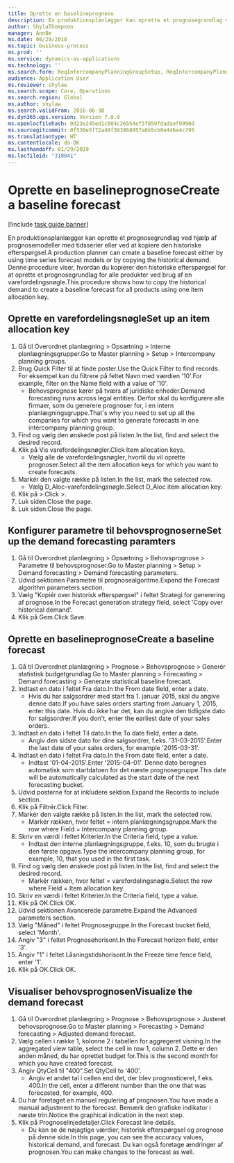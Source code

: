 ```yaml
---
title: Oprette en baselineprognose
description: En produktionsplanlægger kan oprette et prognosegrundlag ved hjælp af prognosemodeller med tidsserier eller ved at kopiere den historiske efterspørgsel.
author: ShylaThompson
manager: AnnBe
ms.date: 08/29/2018
ms.topic: business-process
ms.prod: ''
ms.service: dynamics-ax-applications
ms.technology: ''
ms.search.form: ReqIntercompanyPlanningGroupSetup, ReqIntercompanyPlanningGroupAllocKeys, ReqDemPlanForecastParameters, ReqDemPlanCreateForecastDialog, SysQueryForm, ReqDemPlanForecastViewer
audience: Application User
ms.reviewer: shylaw
ms.search.scope: Core, Operations
ms.search.region: Global
ms.author: shylaw
ms.search.validFrom: 2016-06-30
ms.dyn365.ops.version: Version 7.0.0
ms.openlocfilehash: 0d23e245ed1c084c26554ef3f859fdadaef9990d
ms.sourcegitcommit: 0f530e5f72a40f383868957a6b5cb0e446e4c795
ms.translationtype: HT
ms.contentlocale: da-DK
ms.lasthandoff: 01/29/2019
ms.locfileid: "310041"
---
```

# <a name="create-a-baseline-forecast"></a><span data-ttu-id="1e63f-103">Oprette en baselineprognose</span><span class="sxs-lookup"><span data-stu-id="1e63f-103">Create a baseline forecast</span></span>

[!include [task guide banner](../../includes/task-guide-banner.md)]

<span data-ttu-id="1e63f-104">En produktionsplanlægger kan oprette et prognosegrundlag ved hjælp af prognosemodeller med tidsserier eller ved at kopiere den historiske efterspørgsel.</span><span class="sxs-lookup"><span data-stu-id="1e63f-104">A production planner can create a baseline forecast either by using time series forecast models or by copying the historical demand.</span></span> <span data-ttu-id="1e63f-105">Denne procedure viser, hvordan du kopierer den historiske efterspørgsel for at oprette et prognosegrundlag for alle produkter ved brug af en varefordelingsnøgle.</span><span class="sxs-lookup"><span data-stu-id="1e63f-105">This procedure shows how to copy the historical demand to create a baseline forecast for all products using one item allocation key.</span></span> 


## <a name="set-up-an-item-allocation-key"></a><span data-ttu-id="1e63f-106">Oprette en varefordelingsnøgle</span><span class="sxs-lookup"><span data-stu-id="1e63f-106">Set up an item allocation key</span></span>
1. <span data-ttu-id="1e63f-107">Gå til Overordnet planlægning > Opsætning > Interne planlægningsgrupper.</span><span class="sxs-lookup"><span data-stu-id="1e63f-107">Go to Master planning > Setup > Intercompany planning groups.</span></span>
2. <span data-ttu-id="1e63f-108">Brug Quick Filter til at finde poster.</span><span class="sxs-lookup"><span data-stu-id="1e63f-108">Use the Quick Filter to find records.</span></span> <span data-ttu-id="1e63f-109">For eksempel kan du filtrere på feltet Navn med værdien '10'.</span><span class="sxs-lookup"><span data-stu-id="1e63f-109">For example, filter on the Name field with a value of '10'.</span></span>
    * <span data-ttu-id="1e63f-110">Behovsprognose kører på tværs af juridiske enheder.</span><span class="sxs-lookup"><span data-stu-id="1e63f-110">Demand forecasting runs across legal entities.</span></span> <span data-ttu-id="1e63f-111">Derfor skal du konfigurere alle firmaer, som du generere prognoser for, i en intern planlægningsgruppe.</span><span class="sxs-lookup"><span data-stu-id="1e63f-111">That's why you need to set up all the companies for which you want to generate forecasts in one intercompany planning group.</span></span>  
3. <span data-ttu-id="1e63f-112">Find og vælg den ønskede post på listen.</span><span class="sxs-lookup"><span data-stu-id="1e63f-112">In the list, find and select the desired record.</span></span>
4. <span data-ttu-id="1e63f-113">Klik på Vis varefordelingsnøgler.</span><span class="sxs-lookup"><span data-stu-id="1e63f-113">Click Item allocation keys.</span></span>
    * <span data-ttu-id="1e63f-114">Vælg alle de varefordelingsnøgler, hvortil du vil oprette prognoser.</span><span class="sxs-lookup"><span data-stu-id="1e63f-114">Select all the item allocation keys for which you want to create forecasts.</span></span>  
5. <span data-ttu-id="1e63f-115">Markér den valgte række på listen.</span><span class="sxs-lookup"><span data-stu-id="1e63f-115">In the list, mark the selected row.</span></span>
    * <span data-ttu-id="1e63f-116">Vælg D_Aloc-varefordelingsnøgle.</span><span class="sxs-lookup"><span data-stu-id="1e63f-116">Select D_Aloc item allocation key.</span></span>  
6. <span data-ttu-id="1e63f-117">Klik på >.</span><span class="sxs-lookup"><span data-stu-id="1e63f-117">Click >.</span></span>
7. <span data-ttu-id="1e63f-118">Luk siden.</span><span class="sxs-lookup"><span data-stu-id="1e63f-118">Close the page.</span></span>
8. <span data-ttu-id="1e63f-119">Luk siden.</span><span class="sxs-lookup"><span data-stu-id="1e63f-119">Close the page.</span></span>

## <a name="set-up-the-demand-forecasting-paramters"></a><span data-ttu-id="1e63f-120">Konfigurer parametre til behovsprognoserne</span><span class="sxs-lookup"><span data-stu-id="1e63f-120">Set up the demand forecasting paramters</span></span>
1. <span data-ttu-id="1e63f-121">Gå til Overordnet planlægning > Opsætning > Behovsprognose > Parametre til behovsprognoser.</span><span class="sxs-lookup"><span data-stu-id="1e63f-121">Go to Master planning > Setup > Demand forecasting > Demand forecasting parameters.</span></span>
2. <span data-ttu-id="1e63f-122">Udvid sektionen Parametre til prognosealgoritme.</span><span class="sxs-lookup"><span data-stu-id="1e63f-122">Expand the Forecast algorithm parameters section.</span></span>
3. <span data-ttu-id="1e63f-123">Vælg "Kopiér over historisk efterspørgsel" i feltet Strategi for generering af prognose.</span><span class="sxs-lookup"><span data-stu-id="1e63f-123">In the Forecast generation strategy field, select 'Copy over historical demand'.</span></span>
4. <span data-ttu-id="1e63f-124">Klik på Gem.</span><span class="sxs-lookup"><span data-stu-id="1e63f-124">Click Save.</span></span>

## <a name="create-a-baseline-forecast"></a><span data-ttu-id="1e63f-125">Oprette en baselineprognose</span><span class="sxs-lookup"><span data-stu-id="1e63f-125">Create a baseline forecast</span></span>
1. <span data-ttu-id="1e63f-126">Gå til Overordnet planlægning > Prognose > Behovsprognose > Generér statistisk budgetgrundlag.</span><span class="sxs-lookup"><span data-stu-id="1e63f-126">Go to Master planning > Forecasting > Demand forecasting > Generate statistical baseline forecast.</span></span>
2. <span data-ttu-id="1e63f-127">Indtast en dato i feltet Fra dato.</span><span class="sxs-lookup"><span data-stu-id="1e63f-127">In the From date field, enter a date.</span></span>
    * <span data-ttu-id="1e63f-128">Hvis du har salgsordrer med start fra 1. januar 2015, skal du angive denne dato.</span><span class="sxs-lookup"><span data-stu-id="1e63f-128">If you have sales orders starting from January 1, 2015, enter this date.</span></span> <span data-ttu-id="1e63f-129">Hvis du ikke har det, kan du angive den tidligste dato for salgsordrer.</span><span class="sxs-lookup"><span data-stu-id="1e63f-129">If you don't, enter the earliest date of your sales orders.</span></span>  
3. <span data-ttu-id="1e63f-130">Indtast en dato i feltet Til dato.</span><span class="sxs-lookup"><span data-stu-id="1e63f-130">In the To date field, enter a date.</span></span>
    * <span data-ttu-id="1e63f-131">Angiv den sidste dato for dine salgsordrer, f.eks. '31-03-2015'.</span><span class="sxs-lookup"><span data-stu-id="1e63f-131">Enter the last date of your sales orders, for example '2015-03-31'.</span></span>  
4. <span data-ttu-id="1e63f-132">Indtast en dato i feltet Fra dato.</span><span class="sxs-lookup"><span data-stu-id="1e63f-132">In the From date field, enter a date.</span></span>
    * <span data-ttu-id="1e63f-133">Indtast '01-04-2015'.</span><span class="sxs-lookup"><span data-stu-id="1e63f-133">Enter '2015-04-01'.</span></span> <span data-ttu-id="1e63f-134">Denne dato beregnes automatisk som startdatoen for det næste prognosegruppe.</span><span class="sxs-lookup"><span data-stu-id="1e63f-134">This date will be automatically calculated as the start date of the next forecasting bucket.</span></span>  
5. <span data-ttu-id="1e63f-135">Udvid posterne for at inkludere sektion.</span><span class="sxs-lookup"><span data-stu-id="1e63f-135">Expand the Records to include section.</span></span>
6. <span data-ttu-id="1e63f-136">Klik på Filtrér.</span><span class="sxs-lookup"><span data-stu-id="1e63f-136">Click Filter.</span></span>
7. <span data-ttu-id="1e63f-137">Markér den valgte række på listen.</span><span class="sxs-lookup"><span data-stu-id="1e63f-137">In the list, mark the selected row.</span></span>
    * <span data-ttu-id="1e63f-138">Markér rækken, hvor feltet = intern planlægningsgruppe.</span><span class="sxs-lookup"><span data-stu-id="1e63f-138">Mark the row where Field = Intercompany planning group.</span></span>  
8. <span data-ttu-id="1e63f-139">Skriv en værdi i feltet Kriterier.</span><span class="sxs-lookup"><span data-stu-id="1e63f-139">In the Criteria field, type a value.</span></span>
    * <span data-ttu-id="1e63f-140">Indtast den interne planlægningsgruppe, f.eks. 10, som du brugte i den første opgave.</span><span class="sxs-lookup"><span data-stu-id="1e63f-140">Type the intercompany planning group, for example, 10, that you used in the first task.</span></span>  
9. <span data-ttu-id="1e63f-141">Find og vælg den ønskede post på listen.</span><span class="sxs-lookup"><span data-stu-id="1e63f-141">In the list, find and select the desired record.</span></span>
    * <span data-ttu-id="1e63f-142">Markér rækken, hvor feltet = varefordelingsnøgle.</span><span class="sxs-lookup"><span data-stu-id="1e63f-142">Select the row where Field = Item allocation key.</span></span>  
10. <span data-ttu-id="1e63f-143">Skriv en værdi i feltet Kriterier.</span><span class="sxs-lookup"><span data-stu-id="1e63f-143">In the Criteria field, type a value.</span></span>
11. <span data-ttu-id="1e63f-144">Klik på OK.</span><span class="sxs-lookup"><span data-stu-id="1e63f-144">Click OK.</span></span>
12. <span data-ttu-id="1e63f-145">Udvid sektionen Avancerede parametre.</span><span class="sxs-lookup"><span data-stu-id="1e63f-145">Expand the Advanced parameters section.</span></span>
13. <span data-ttu-id="1e63f-146">Vælg "Måned" i feltet Prognosegruppe.</span><span class="sxs-lookup"><span data-stu-id="1e63f-146">In the Forecast bucket field, select 'Month'.</span></span>
14. <span data-ttu-id="1e63f-147">Angiv "3" i feltet Prognosehorisont.</span><span class="sxs-lookup"><span data-stu-id="1e63f-147">In the Forecast horizon field, enter '3'.</span></span>
15. <span data-ttu-id="1e63f-148">Angiv "1" i feltet Låsningstidshorisont.</span><span class="sxs-lookup"><span data-stu-id="1e63f-148">In the Freeze time fence field, enter '1'.</span></span>
16. <span data-ttu-id="1e63f-149">Klik på OK.</span><span class="sxs-lookup"><span data-stu-id="1e63f-149">Click OK.</span></span>

## <a name="visualize-the-demand-forecast"></a><span data-ttu-id="1e63f-150">Visualiser behovsprognosen</span><span class="sxs-lookup"><span data-stu-id="1e63f-150">Visualize the demand forecast</span></span>
1. <span data-ttu-id="1e63f-151">Gå til Overordnet planlægning > Prognose > Behovsprognose > Justeret behovsprognose.</span><span class="sxs-lookup"><span data-stu-id="1e63f-151">Go to Master planning > Forecasting > Demand forecasting > Adjusted demand forecast.</span></span>
2. <span data-ttu-id="1e63f-152">Vælg cellen i række 1, kolonne 2 i tabellen for aggregeret visning.</span><span class="sxs-lookup"><span data-stu-id="1e63f-152">In the aggregated view table, select the cell in row 1, column 2.</span></span> <span data-ttu-id="1e63f-153">Dette er den anden måned, du har oprettet budget for.</span><span class="sxs-lookup"><span data-stu-id="1e63f-153">This is the second month for which you have created forecast.</span></span>
3. <span data-ttu-id="1e63f-154">Angiv QtyCell til "400".</span><span class="sxs-lookup"><span data-stu-id="1e63f-154">Set QtyCell to '400'.</span></span>
    * <span data-ttu-id="1e63f-155">Angiv et andet tal i cellen end det, der blev prognosticeret, f.eks. 400.</span><span class="sxs-lookup"><span data-stu-id="1e63f-155">In the cell, enter a different number than the one that was forecasted, for example, 400.</span></span>  
4. <span data-ttu-id="1e63f-156">Du har foretaget en manuel regulering af prognosen.</span><span class="sxs-lookup"><span data-stu-id="1e63f-156">You have made a manual adjustment to the forecast.</span></span> <span data-ttu-id="1e63f-157">Bemærk den grafiske indikator i næste trin.</span><span class="sxs-lookup"><span data-stu-id="1e63f-157">Notice the graphical indication in the next step.</span></span>
5. <span data-ttu-id="1e63f-158">Klik på Prognoselinjedetaljer.</span><span class="sxs-lookup"><span data-stu-id="1e63f-158">Click Forecast line details.</span></span>
    * <span data-ttu-id="1e63f-159">Du kan se de nøjagtige værdier, historisk efterspørgsel og prognose på denne side.</span><span class="sxs-lookup"><span data-stu-id="1e63f-159">In this page, you can see the accuracy values, historical demand, and forecast.</span></span> <span data-ttu-id="1e63f-160">Du kan også foretage ændringer af prognosen.</span><span class="sxs-lookup"><span data-stu-id="1e63f-160">You can make changes to the forecast as well.</span></span>  

